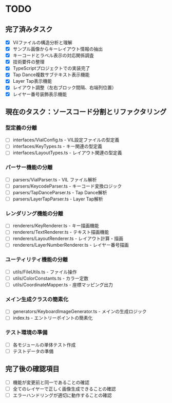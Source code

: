 # TODO

## 完了済みタスク

- [x] Vilファイルの構造分析と理解
- [x] サンプル画像からキーレイアウト情報の抽出
- [x] キーコードとラベル表示の対応関係調査
- [x] 技術要件の整理
- [x] TypeScriptプロジェクトでの実装完了
- [x] Tap Dance複数サブテキスト表示機能
- [x] Layer Tap表示機能
- [x] レイアウト調整（左右ブロック間隔、右端列位置）
- [x] レイヤー番号装飾表示機能

## 現在のタスク：ソースコード分割とリファクタリング

### 型定義の分離
- [ ] interfaces/VialConfig.ts - VIL設定ファイルの型定義
- [ ] interfaces/KeyTypes.ts - キー関連の型定義
- [ ] interfaces/LayoutTypes.ts - レイアウト関連の型定義

### パーサー機能の分離
- [ ] parsers/VialParser.ts - VIL ファイル解析
- [ ] parsers/KeycodeParser.ts - キーコード変換ロジック
- [ ] parsers/TapDanceParser.ts - Tap Dance解析
- [ ] parsers/LayerTapParser.ts - Layer Tap解析

### レンダリング機能の分離
- [ ] renderers/KeyRenderer.ts - キー描画機能
- [ ] renderers/TextRenderer.ts - テキスト描画機能
- [ ] renderers/LayoutRenderer.ts - レイアウト計算・描画
- [ ] renderers/LayerNumberRenderer.ts - レイヤー番号描画

### ユーティリティ機能の分離
- [ ] utils/FileUtils.ts - ファイル操作
- [ ] utils/ColorConstants.ts - カラー定数
- [ ] utils/CoordinateMapper.ts - 座標マッピング出力

### メイン生成クラスの簡素化
- [ ] generators/KeyboardImageGenerator.ts - メインの生成ロジック
- [ ] index.ts - エントリーポイントの簡素化

### テスト環境の準備
- [ ] 各モジュールの単体テスト作成
- [ ] テストデータの準備

## 完了後の確認項目

- [ ] 機能が変更前と同一であることの確認
- [ ] 全てのレイヤーで正しく画像生成できることの確認
- [ ] エラーハンドリングが適切に動作することの確認